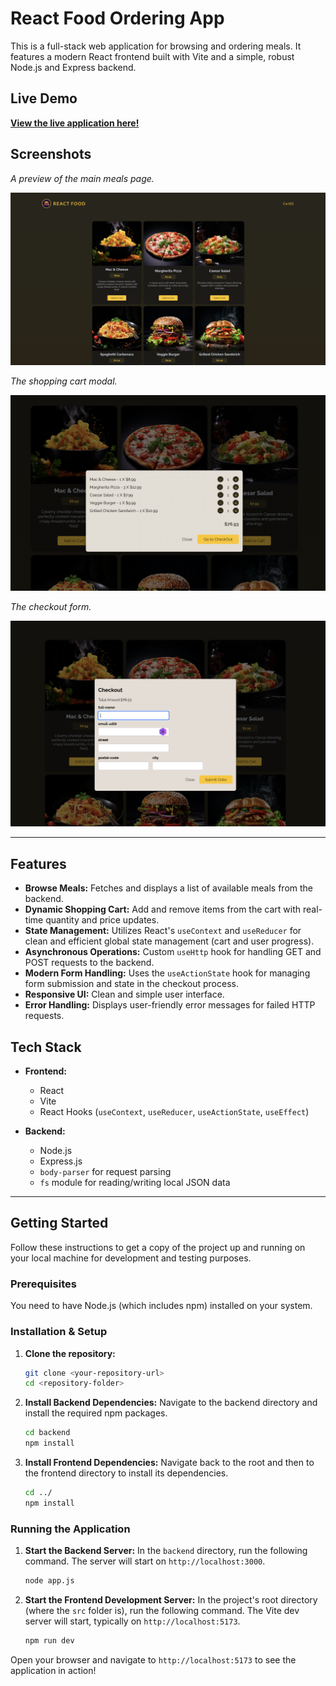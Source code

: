 
# React Food Ordering App

This is a full-stack web application for browsing and ordering meals. It features a modern React frontend built with Vite and a simple, robust Node.js and Express backend.

## Live Demo

[**View the live application here!**](https://food-ordering-react-green.vercel.app/)

## Screenshots

*A preview of the main meals page.*

<!-- TODO: Add a screenshot of the main application view -->
![Main App View](./public/main_app.png)

*The shopping cart modal.*

<!-- TODO: Add a screenshot of the shopping cart -->
![Shopping Cart](./public/shopping_cart.png)

*The checkout form.*

<!-- TODO: Add a screenshot of the checkout form -->
![Checkout Form](./public/checkout.png)

---

## Features

- **Browse Meals:** Fetches and displays a list of available meals from the backend.
- **Dynamic Shopping Cart:** Add and remove items from the cart with real-time quantity and price updates.
- **State Management:** Utilizes React's `useContext` and `useReducer` for clean and efficient global state management (cart and user progress).
- **Asynchronous Operations:** Custom `useHttp` hook for handling GET and POST requests to the backend.
- **Modern Form Handling:** Uses the `useActionState` hook for managing form submission and state in the checkout process.
- **Responsive UI:** Clean and simple user interface.
- **Error Handling:** Displays user-friendly error messages for failed HTTP requests.

## Tech Stack

- **Frontend:**
  - React
  - Vite
  - React Hooks (`useContext`, `useReducer`, `useActionState`, `useEffect`)

- **Backend:**
  - Node.js
  - Express.js
  - `body-parser` for request parsing
  - `fs` module for reading/writing local JSON data

---

## Getting Started

Follow these instructions to get a copy of the project up and running on your local machine for development and testing purposes.

### Prerequisites

You need to have Node.js (which includes npm) installed on your system.

### Installation & Setup

1.  **Clone the repository:**
    ```bash
    git clone <your-repository-url>
    cd <repository-folder>
    ```

2.  **Install Backend Dependencies:**
    Navigate to the backend directory and install the required npm packages.
    ```bash
    cd backend
    npm install
    ```

3.  **Install Frontend Dependencies:**
    Navigate back to the root and then to the frontend directory to install its dependencies.
    ```bash
    cd ../
    npm install
    ```

### Running the Application

1.  **Start the Backend Server:**
    In the `backend` directory, run the following command. The server will start on `http://localhost:3000`.
    ```bash
    node app.js
    ```

2.  **Start the Frontend Development Server:**
    In the project's root directory (where the `src` folder is), run the following command. The Vite dev server will start, typically on `http://localhost:5173`.
    ```bash
    npm run dev
    ```

Open your browser and navigate to `http://localhost:5173` to see the application in action!